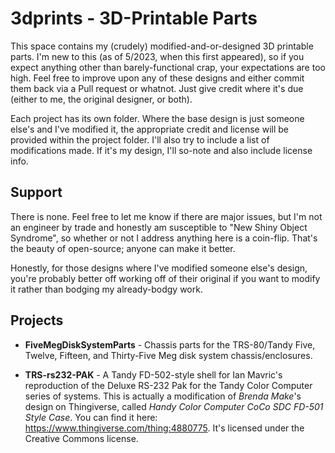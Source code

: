 # 3dprints - 3D-Printable Parts

This space contains my (crudely) modified-and-or-designed 3D printable parts.  I'm new to this (as of 5/2023, when this first appeared), so if you expect anything other than barely-functional crap, your expectations are too high.  Feel free to improve upon any of these designs and either commit them back via a Pull request or whatnot.  Just give credit where it's due (either to me, the original designer, or both).

Each project has its own folder.  Where the base design is just someone else's and I've modified it, the appropriate credit and license will be provided within the project folder.  I'll also try to include a list of modifications made.  If it's my design, I'll so-note and also include license info.

## Support

There is none.  Feel free to let me know if there are major issues, but I'm not an engineer by trade and honestly am susceptible to "New Shiny Object Syndrome", so whether or not I address anything here is a coin-flip.  That's the beauty of open-source; anyone can make it better.

Honestly, for those designs where I've modified someone else's design, you're probably better off working off of their original if you want to modify it rather than bodging my already-bodgy work.

## Projects

- **FiveMegDiskSystemParts** - Chassis parts for the TRS-80/Tandy Five, Twelve, Fifteen, and Thirty-Five Meg disk system chassis/enclosures.  

- **TRS-rs232-PAK** - A Tandy FD-502-style shell for Ian Mavric's reproduction of the Deluxe RS-232 Pak for the Tandy Color Computer series of systems.  This is actually a modification of *Brenda Make*'s design on Thingiverse, called *Handy Color Computer CoCo SDC FD-501 Style Case*.  You can find it here:  https://www.thingiverse.com/thing:4880775.  It's licensed under the Creative Commons license.
